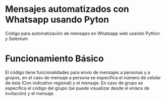 # Mensajes automatizados con Whatsapp usando Pyton
Código para automatización de mensajes en Whatsapp web usando Python y Selenium 

# Funcionamiento Básico
El código tiene funcionalidades para envío de mensajes a personas y a grupos, en el caso de mensaje a persona se especifica el número de celular de ésta (Con indicativo regional) y el mensaje.
En caso de grupo se especifica el código del grupo (se puede visualizar desde el enlace de invitación) y el mensaje.
